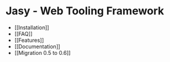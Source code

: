 Jasy - Web Tooling Framework
============================

* [[Installation]]
* [[FAQ]]
* [[Features]]
* [[Documentation]]
* [[Migration 0.5 to 0.6]]
